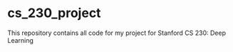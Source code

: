 # cs_230_project
This repository contains all code for my project for Stanford CS 230: Deep Learning
